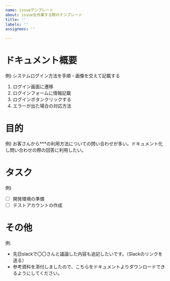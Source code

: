 ```yaml
---
name: issueテンプレート
about: issueを作業する際のテンプレート
title: ''
labels: ''
assignees: ''

---
```


# ドキュメント概要

例)
システムログイン方法を手順・画像を交えて記載する
1. ログイン画面に遷移
2. ログインフォームに情報記載
3. ログインボタンクリックする
4. エラーが出た場合の対応方法

# 目的
例) お客さんから***の利用方法についての問い合わせが多い。ドキュメント化し問い合わせの際の回答に利用したい。

# タスク
例)
- [ ] 開発環境の準備
- [ ] テストアカウントの作成

# その他
例:
- 先日slackで〇〇さんと議論した内容も追記したいです。（Slackのリンクを送る）
- 参考資料を添付しましたので、こちらをドキュメントよりダウンロードできるようにしてください。
